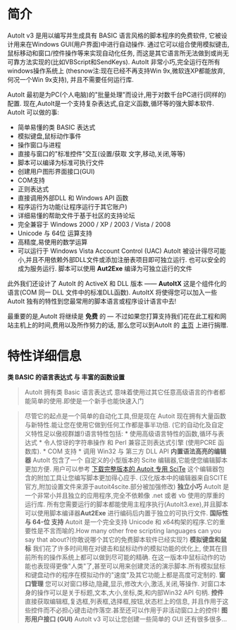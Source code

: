 # 简介 #

AutoIt v3 是用以编写并生成具有 BASIC 语言风格的脚本程序的免费软件, 它被设计用来在Windows GUI(用户界面)中进行自动操作. 通过它可以组合使用模拟键击,鼠标移动和窗口/控件操作等来实现自动化任务, 而这是其它语言所无法做到或尚无可靠方法实现的(比如VBScript和SendKeys). AutoIt 非常小巧,完全运行在所有windows操作系统上 (thesnow注:现在已经不再支持Win 9x,微软连XP都能放弃,何况一个Win 9x支持), 并且不需要任何运行库.

AutoIt 最初是为PC(个人电脑)的"批量处理"而设计,用于对数千台PC进行(同样的)配置. 现在,AutoIt是一个支持复杂表达式,自定义函数,循环等的强大脚本软件.
AutoIt 可以做的事:

  * 简单易懂的类 BASIC 表达式
  * 模拟键盘,鼠标动作事件
  * 操作窗口与进程
  * 直接与窗口的"标准控件"交互(设置/获取 文字,移动,关闭,等等)
  * 脚本可以编译为标准可执行文件
  * 创建用户图形界面接口(GUI)
  * COM支持
  * 正则表达式
  * 直接调用外部DLL 和 Windows API 函数
  * 程序运行为功能(让程序运行于其它账户)
  * 详细易懂的帮助文件于基于社区的支持论坛
  * 完全兼容于 Windows 2000 / XP / 2003 / Vista / 2008
  * Unicode 与 64位 运算支持
  * 高精度,易使用的数学运算
  * 可以运行于 Windows Vista Account Control (UAC)
AutoIt 被设计得尽可能小,并且不用依赖外部DLL文件或添加注册表项目即可独立运行. 也可以安全的成为服务运行. 脚本可以使用 **Aut2Exe** 编译为可独立运行的文件

此外我们还设计了 AutoIt 的 ActiveX 和 DLL 版本 —— **AutoItX** 这是个组件化的语言(COM 同一 DLL 文件中的标准DLL函数). AutoItX 将使得您可以加入一些AutoIt 独有的特性到您最常用的脚本语言或程序设计语言中去!

最重要的是,AutoIt 将继续是 **免费** 的 — 不过如果您打算支持我们花在此工程和网站主机上的时间,费用以及所作努力的话, 那么您可以到AutoIt 的 [主页](http://www.autoitscript.com) 上进行捐赠.



# 特性详细信息 #

**类 BASIC 的语言表达式 与 丰富的函数设置**
> AutoIt 拥有类 Basic 语言表达式 意味着使用过其它任意高级语言的作者都能简单的使用.即使是一个新手也能快速入门

> 尽管它的起点是一个简单的自动化工具,但是现在 Autoit 现在拥有大量函数与新特性.能让您在使用它做到任何工作都是事半功倍. (它的自动化及自定义特性足以傲视群雄!)语言特性包括:
    * 使用高级语言特性的函数,循环与表达式
    * 令人惊讶的字符串操作 和 Perl 兼容正则表达式引擎 (使用PCRE 函数库).
    * COM 支持
    * 调用 Win32 与 第三方 DLL API
**内置语法高亮的编辑器**
> AutoIt 包含了一个 自定义的小型版本的 Scite 编辑器,它能使您编辑脚本更加方便. 用户可以参考 [下载完整版本的 Autoit 专用 SciTe](http://www.autoitscript.com/autoit3/scite/) 这个编辑器包含的附加工具让您编写脚本更加得心应手. (汉化版本中的编辑器来自SCITE官方,附加设置文件来源于autoit4scite.部分被加强修改)
**独立小巧**
> AutoIt 是一个非常小并且独立的应用程序,完全不依赖像 .net 或者 vb 使用的厚重的运行库. 所有您需要运行的脚本都能使用主程序执行(AutoIt3.exe),并且脚本可以使用脚本编译器**Aut2Exe** 进行编码后内置于独立的可执行文件.
**国际性 与 64-位 支持**
> Autoit 是一个完全支持 Unicode 和 x64构架的程序.它的重要性是不言而喻的.How many other free scripting languages can you say that about?(你敢说哪个其它的免费脚本软件已经实现?)
**模拟键盘和鼠标**
> 我们花了许多时间用在对键击和鼠标动作的模拟功能的优化上, 使其在目前所有的操作系统上都可以做到尽可能的精确. 在这一版本中鼠标动作的功能也表现得更像"人类"了,甚至可以用来创建灵活的演示脚本.所有模拟鼠标和键盘动作的程序在模拟动作的"速度"及其它功能上都是高度可定制的.
**窗口管理**
> 您可以对窗口移动,隐藏,显示,修改大小,激活,关闭,等操作. 对窗口本身的操作可以是关于标题,文本,大小,坐标,类,和内部Win32 API 句柄.
**控件**
> 直接获取编辑框,复选框,列表框,选择框,按钮,状态栏上的信息, 并且作用于这些控件而不必担心键击动作落空.甚至还可以作用于非活动窗口上的控件!
**图形用户接口 (GUI)**
> AutoIt v3 可以让您创建一些简单的 GUI
还有很多很多...